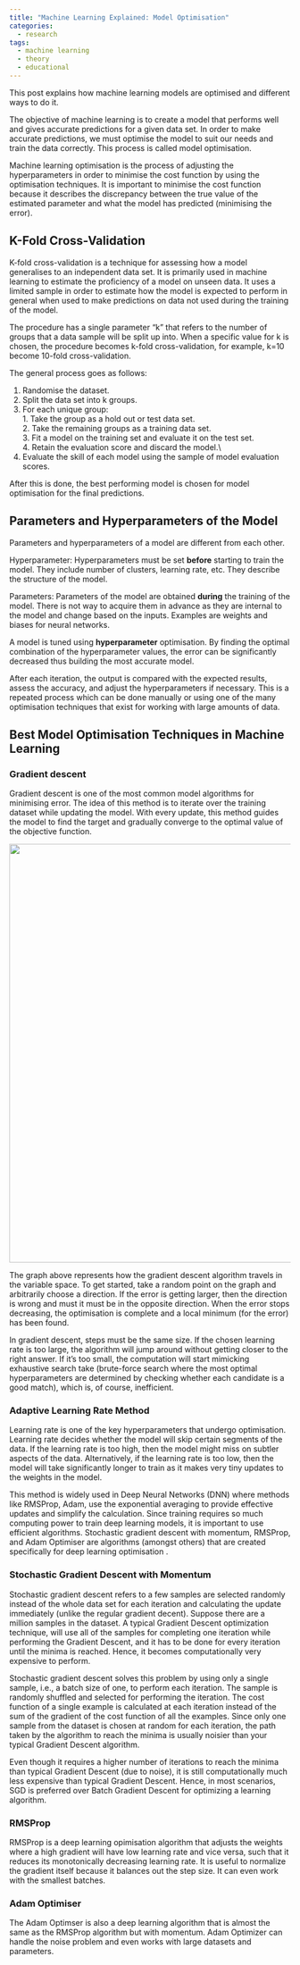 ```yaml
---
title: "Machine Learning Explained: Model Optimisation"
categories:
  - research
tags:
  - machine learning
  - theory
  - educational
---
```


This post explains how machine learning models are optimised and different ways to do it.

The objective of machine learning is to create a model that performs well and gives accurate predictions for a given data set. In order to make accurate predictions, we must optimise the model to suit our needs and train the data correctly. This process is called model optimisation. 

Machine learning optimisation is the process of adjusting the hyperparameters in order to minimise the cost function by using the optimisation techniques. It is important to minimise the cost function because it describes the discrepancy between the true value of the estimated parameter and what the model has predicted (minimising the error).

## K-Fold Cross-Validation
K-fold cross-validation is a technique for assessing how a model generalises to an independent data set.  It is primarily used in machine learning to estimate the proficiency of a model on unseen data. It uses a limited sample in order to estimate how the model is expected to perform in general when used to make predictions on data not used during the training of the model.

The procedure has a single parameter “k” that refers to the number of groups that a data sample will be split up into. When a specific value for k is chosen, the procedure becomes k-fold cross-validation, for example, k=10 become 10-fold cross-validation.

The general process goes as follows: 
  1.	Randomise the dataset.  
  2.	Split the data set into k groups.  
  3.	For each unique group:  
      1.	Take the group as a hold out or test data set.\
      2.	Take the remaining groups as a training data set.\
      3.	Fit a model on the training set and evaluate it on the test set.\
      4.	Retain the evaluation score and discard the model.\
  4.	Evaluate the skill of each model using the sample of model evaluation scores.
  
After this is done, the best performing model is chosen for model optimisation for the final predictions.

## Parameters and Hyperparameters of the Model
Parameters and hyperparameters of a model are different from each other. 

Hyperparameter: Hyperparameters must be set **before** starting to train the model. They include number of clusters, learning rate, etc. They describe the structure of the model.

Parameters: Parameters of the model are obtained **during** the training of the model. There is not way to acquire them in advance as they are internal to the model and change based on the inputs. Examples are weights and biases for neural networks.  

A model is tuned using **hyperparameter** optimisation. By finding the optimal combination of the hyperparameter values, the error can be significantly decreased thus building the most accurate model.

After each iteration, the output is compared with the expected results, assess the accuracy, and adjust the hyperparameters if necessary. This is a repeated process which can be done manually or using one of the many optimisation techniques that exist for working with large amounts of data.

## Best Model Optimisation Techniques in Machine Learning 
### Gradient descent 
Gradient descent is one of the most common model algorithms for minimising error. The idea of this method is to iterate over the training dataset while updating the model. With every update, this method guides the model to find the target and gradually converge to the optimal value of the objective function.

<div style="text-align:center"><img src="https://lh3.googleusercontent.com/YWGY5PRhm3cEO7gjlt4EYQn3rrgB1ii8mnnO7G5GJ9V8nVZkOXWEafXMYTc3NNNYeZJTEuu4Zcg1cCck8gHS6W-TlcrlPI0vFrQ_XLYGB5oLddUCAgYYvCh4HNN74ixK-WTqdyK6" width="750" /></div>

The graph above represents how the gradient descent algorithm travels in the variable space. To get started, take a random point on the graph and arbitrarily choose a direction. If the error is getting larger, then the direction is wrong and must it must be in the opposite direction. When the error stops decreasing, the optimisation is complete and a local minimum (for the error) has been found.

In gradient descent, steps must be the same size. If the chosen learning rate is too large, the algorithm will jump around without getting closer to the right answer. If it’s too small, the computation will start mimicking exhaustive search take (brute-force search where the most optimal hyperparameters are determined by checking whether each candidate is a good match), which is, of course, inefficient.

### Adaptive Learning Rate Method
Learning rate is one of the key hyperparameters that undergo optimisation. Learning rate decides whether the model will skip certain segments of the data. If the learning rate is too high, then the model might miss on subtler aspects of the data. Alternatively, if the learning rate is too low, then the model will take significantly longer to train as it makes very tiny updates to the weights in the model.

This method is widely used in Deep Neural Networks (DNN) where methods like RMSProp, Adam, use the exponential averaging to provide effective updates and simplify the calculation. Since training requires so much computing power to train deep learning models, it is important to use efficient algorithms. Stochastic gradient descent with momentum, RMSProp, and Adam Optimiser are algorithms (amongst others) that are created specifically for deep learning optimisation .

### Stochastic Gradient Descent with Momentum
Stochastic gradient descent refers to a few samples are selected randomly instead of the whole data set for each iteration and calculating the update immediately (unlike the regular gradient decent). Suppose there are a million samples in the dataset. A typical Gradient Descent optimization technique, will use all of the samples for completing one iteration while performing the Gradient Descent, and it has to be done for every iteration until the minima is reached. Hence, it becomes computationally very expensive to perform.

Stochastic gradient descent solves this problem by using only a single sample, i.e., a batch size of one, to perform each iteration. The sample is randomly shuffled and selected for performing the iteration. The cost function of a single example is calculated at each iteration instead of the sum of the gradient of the cost function of all the examples. Since only one sample from the dataset is chosen at random for each iteration, the path taken by the algorithm to reach the minima is usually noisier than your typical Gradient Descent algorithm.

Even though it requires a higher number of iterations to reach the minima than typical Gradient Descent (due to noise), it is still computationally much less expensive than typical Gradient Descent. Hence, in most scenarios, SGD is preferred over Batch Gradient Descent for optimizing a learning algorithm.

### RMSProp 
RMSProp is a deep learning opimisation algorithm that adjusts the weights where a high gradient will have low learning rate and vice versa, such that it reduces its monotonically decreasing learning rate. It is useful to normalize the gradient itself because it balances out the step size. It can even work with the smallest batches.

### Adam Optimiser
The Adam Optimser is also a deep learning algorithm that is almost the same as the RMSProp algorithm but with momentum. Adam Optimizer can handle the noise problem and even works with large datasets and parameters.

